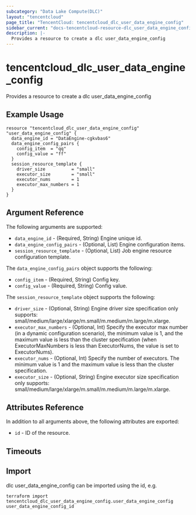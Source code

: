 ```yaml
---
subcategory: "Data Lake Compute(DLC)"
layout: "tencentcloud"
page_title: "TencentCloud: tencentcloud_dlc_user_data_engine_config"
sidebar_current: "docs-tencentcloud-resource-dlc_user_data_engine_config"
description: |-
  Provides a resource to create a dlc user_data_engine_config
---
```


# tencentcloud_dlc_user_data_engine_config

Provides a resource to create a dlc user_data_engine_config

## Example Usage

```hcl
resource "tencentcloud_dlc_user_data_engine_config" "user_data_engine_config" {
  data_engine_id = "DataEngine-cgkvbas6"
  data_engine_config_pairs {
    config_item  = "qq"
    config_value = "ff"
  }
  session_resource_template {
    driver_size          = "small"
    executor_size        = "small"
    executor_nums        = 1
    executor_max_numbers = 1
  }
}
```

## Argument Reference

The following arguments are supported:

* `data_engine_id` - (Required, String) Engine unique id.
* `data_engine_config_pairs` - (Optional, List) Engine configuration items.
* `session_resource_template` - (Optional, List) Job engine resource configuration template.

The `data_engine_config_pairs` object supports the following:

* `config_item` - (Required, String) Config key.
* `config_value` - (Required, String) Config value.

The `session_resource_template` object supports the following:

* `driver_size` - (Optional, String) Engine driver size specification only supports: small/medium/large/xlarge/m.small/m.medium/m.large/m.xlarge.
* `executor_max_numbers` - (Optional, Int) Specify the executor max number (in a dynamic configuration scenario), the minimum value is 1, and the maximum value is less than the cluster specification (when ExecutorMaxNumbers is less than ExecutorNums, the value is set to ExecutorNums).
* `executor_nums` - (Optional, Int) Specify the number of executors. The minimum value is 1 and the maximum value is less than the cluster specification.
* `executor_size` - (Optional, String) Engine executor size specification only supports: small/medium/large/xlarge/m.small/m.medium/m.large/m.xlarge.

## Attributes Reference

In addition to all arguments above, the following attributes are exported:

* `id` - ID of the resource.



## Timeouts

<no value>


## Import

dlc user_data_engine_config can be imported using the id, e.g.

```
terraform import tencentcloud_dlc_user_data_engine_config.user_data_engine_config user_data_engine_config_id
```

